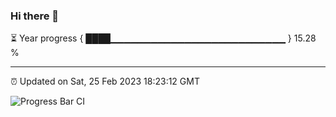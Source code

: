 ### Hi there 👋

⏳ Year progress { ████▁▁▁▁▁▁▁▁▁▁▁▁▁▁▁▁▁▁▁▁▁▁▁▁▁▁ } 15.28 %

---

⏰ Updated on Sat, 25 Feb 2023 18:23:12 GMT

![Progress Bar CI](https://github.com/ZhaoGui/ZhaoGui/workflows/Progress%20Bar%20CI/badge.svg)
